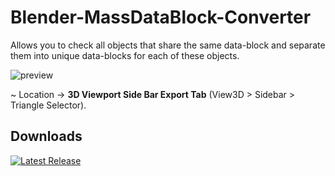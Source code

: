 # Blender-MassDataBlock-Converter
Allows you to check all objects that share the same data-block and separate them into unique data-blocks for each of these objects.

![preview](https://github.com/user-attachments/assets/95906895-b7a9-4c7c-8d3c-88f0d7fbdcff)

~ Location -> **3D Viewport Side Bar Export Tab** (View3D > Sidebar > Triangle Selector).

## Downloads
[![Latest Release](https://badgen.net/badge/Latest%20Release/1.1.0/green?icon=github)](https://github.com/leonardostefanello/Blender-MassDataBlock-Converter/releases/tag/1.1.0)
